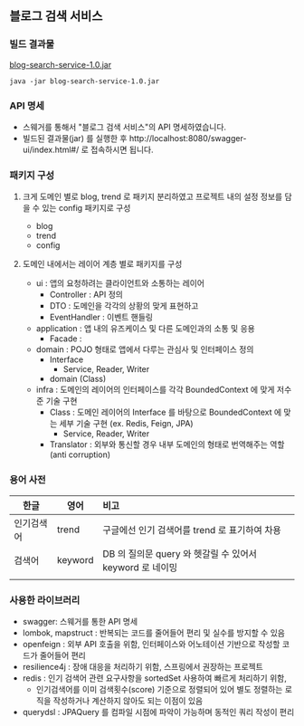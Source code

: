## 블로그 검색 서비스

### 빌드 결과물


[blog-search-service-1.0.jar](https://github.com/user-name-is-dorie/blog-search-service/raw/master/blog-search-service-1.0.jar)

```Shell
java -jar blog-search-service-1.0.jar 
```

### API 명세

- 스웨거를 통해서 "블로그 검색 서비스"의 API 명세하였습니다.
- 빌드된 결과물(jar) 를 실행한 후 http://localhost:8080/swagger-ui/index.html#/ 로 접속하시면 됩니다.

### 패키지 구성

1. 크게 도메인 별로 blog, trend 로 패키지 분리하였고 프로젝트 내의 설정 정보를 담을 수 있는 config 패키지로 구성
   - blog
   - trend
   - config

2. 도메인 내에서는 레이어 계층 별로 패키지를 구성
   - ui : 앱의 요청하려는 클라이언트와 소통하는 레이어
      - Controller : API 정의
      - DTO :  도메인을 각각의 상황의 맞게 표현하고
      - EventHandler : 이벤트 핸들링
   - application : 앱 내의 유즈케이스 및 다른 도메인과의 소통 및 응용
      - Facade :
   - domain : POJO 형태로 앱에서 다루는 관심사 및 인터페이스 정의
      - Interface
         - Service, Reader, Writer
      - domain (Class)
   - infra : 도메인의 레이어의 인터페이스를 각각 BoundedContext 에 맞게 저수준 기술 구현
      - Class : 도메인 레이어의 Interface 를 바탕으로 BoundedContext 에 맞는 세부 기술 구현 (ex. Redis, Feign, JPA)
         - Service, Reader, Writer
      - Translator : 외부와 통신할 경우 내부 도메인의 형태로 번역해주는 역할 (anti corruption)

### 용어 사전

| 한글    | 영어      | 비고                                       |
|-------|---------|:-----------------------------------------|
| 인기검색어 | trend   | 구글에선 인기 검색어를 trend 로 표기하여 차용             |
| 검색어   | keyword | DB 의 질의문 query 와 헷갈릴 수 있어서 keyword 로 네이밍 |
|       |         |                                          |

### 사용한 라이브러리

- swagger: 스웨거를 통한 API 명세
- lombok, mapstruct : 반복되는 코드를 줄어들어 편리 및 실수를 방지할 수 있음
- openfeign : 외부 API 호출을 위함, 인터페이스와 어노테이션 기반으로 작성할 코드가 줄어들어 편리
- resilience4j : 장애 대응을 처리하기 위함, 스프링에서 권장하는 프로젝트
- redis : 인기 검색어 관련 요구사항을 sortedSet 사용하여 빠르게 처리하기 위함,
   - 인기검색어를 이미 검색횟수(score) 기준으로 정렬되어 있어 별도 정렬하는 로직을 작성하거나 계산하지 않아도 되는 이점이 있음
- querydsl : JPAQuery 를 컴파일 시점에 파악이 가능하며 동적인 쿼리 작성이 편리

